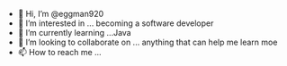 - 👋 Hi, I’m @eggman920
- 👀 I’m interested in ... becoming a software developer
- 🌱 I’m currently learning ...Java
- 💞️ I’m looking to collaborate on ... anything that can help me learn moe
- 📫 How to reach me ... 

<!---
eggman920/eggman920 is a ✨ special ✨ repository because its `README.md` (this file) appears on your GitHub profile.
You can click the Preview link to take a look at your changes.
--->
